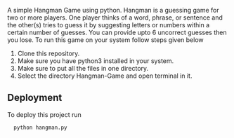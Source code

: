 A simple Hangman Game using python.
Hangman is a guessing game for two or more players.
One player thinks of a word, phrase, or sentence and the other(s) tries to guess it by suggesting letters or numbers within a certain number of guesses.
You can provide upto 6 uncorrect guesses then you lose.
To run this game on your system follow steps given below
1. Clone this repository.
2. Make sure you have python3 installed in your system.
3. Make sure to put all the files in one directory.
4. Select the directory Hangman-Game and open terminal in it.

## Deployment

To deploy this project run
```bash
  python hangman.py
```
